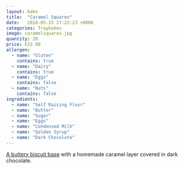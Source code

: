 ```yaml
---
layout: bake
title:  "Caramel Squares"
date:   2016-05-15 17:22:23 +0000
categories: Traybakes
image: caramelsquares.jpg
quantity: 20
price: €22.00
allergen:
  - name: "Gluten"
    contains: true
  - name: "Dairy"
    contains: true
  - name: "Eggs"
    contains: false
  - name: "Nuts"
    contains: false
ingredients:
  - name: "Self Raising Flour"
  - name: "Butter"
  - name: "Sugar"
  - name: "Eggs"
  - name: "Condensed Milk"
  - name: "Golden Syrup"
  - name: "Dark Chocolate"
---
```

[A buttery biscuit base](https://www.youtube.com/watch?v=GkkEO7hzALY) with a homemade caramel layer covered in dark chocolate.
